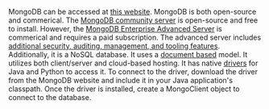 MongoDB can be accessed at [this website](https://www.mongodb.com/cloud/atlas/lp/try4?utm_source=google&utm_campaign=search_gs_pl_evergreen_atlas_core_prosp-brand_gic-null_amers-us_ps-all_desktop_eng_lead&utm_term=mongodb&utm_medium=cpc_paid_search&utm_ad=e&utm_ad_campaign_id=12212624338&adgroup=115749704103&cq_cmp=12212624338&gclid=Cj0KCQjw8qmhBhClARIsANAtbocysnCuGVEbF0XsQaTOPQTYnOfklRQRuTopUI8V7aIaQ.FrCchZfGI4aAuDFEALw_wcB). 
MongoDB is both open-source and commerical. The [MongoDB community server](https://www.mongodb.com/try/download/community) is open-source and free to install. However, the [MongoDB Enterprise Advanced Server](https://www.mongodb.com/try/download/enterprise-advanced)
is commerical and requires a paid subscription. The advanced server includes [additional security, auditing, management, and tooling features](https://www.mongodb.com/community/forums/t/mongo-db-free-for-business-commercial-usage-without-limitation-of-db-size/153002#:~:text=MongoDB%20Community%20Server%20(SSPL)%2C,commercial%20support%20subscription%20(Commercial%20License)).
Additionally, it is a NoSQL database. It uses a [document based](https://www.mongodb.com/document-databases) model. It utilizes both client/server and cloud-based hosting. 
It has native [drivers](https://www.mongodb.com/docs/drivers/node/current/) for Java and Python to access it.
To connect to the driver, download the driver from the MongoDB website and include it in your Java application's classpath. Once the driver is 
installed, create a MongoClient object to connect to the database.
